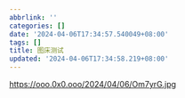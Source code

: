 ```yaml
---
abbrlink: ''
categories: []
date: '2024-04-06T17:34:57.540049+08:00'
tags: []
title: 图床测试
updated: '2024-04-06T17:34:58.219+08:00'
---
```

https://ooo.0x0.ooo/2024/04/06/Om7yrG.jpg
